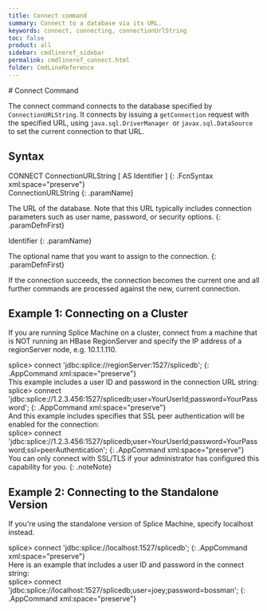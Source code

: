 ```yaml
---
title: Connect command
summary: Connect to a database via its URL.
keywords: connect, connecting, connectionUrlString
toc: false
product: all
sidebar: cmdlineref_sidebar
permalink: cmdlineref_connect.html
folder: CmdLineReference
---
```

<section>
<div class="TopicContent" data-swiftype-index="true" markdown="1">
# Connect Command

The <span class="AppCommand">connect</span> command connects to the
database specified by `ConnectionURLString`. It connects by issuing a
`getConnection` request with the specified URL, using
`java.sql.DriverManager `or `javax.sql.DataSource `to set the current
connection to that URL.

## Syntax

<div class="fcnWrapperWide" markdown="1">
    CONNECT ConnectionURLString  [ AS Identifier ]
{: .FcnSyntax xml:space="preserve"}

</div>
<div class="paramList" markdown="1">
ConnectionURLString
{: .paramName}

The URL of the database. Note that this URL typically includes
connection parameters such as user name, password, or security options.
{: .paramDefnFirst}

Identifier
{: .paramName}

The optional name that you want to assign to the connection.
{: .paramDefnFirst}

</div>
If the connection succeeds, the connection becomes the current one and
all further commands are processed against the new, current connection.

## Example 1: Connecting on a Cluster

If you are running Splice Machine on a cluster, connect from a machine
that is NOT running an HBase RegionServer and specify the IP address of
a <span class="HighlightedCode">regionServer</span> node, e.g. <span
class="AppCommand">10.1.1.110</span>.

<div class="preWrapperWide" markdown="1">
    splice> connect 'jdbc:splice://regionServer:1527/splicedb';
{: .AppCommand xml:space="preserve"}

</div>
This example includes a user ID and password in the connection URL
string:

<div class="preWrapperWide" markdown="1">
    splice> connect 'jdbc:splice://1.2.3.456:1527/splicedb;user=YourUserId;password=YourPassword';
{: .AppCommand xml:space="preserve"}

</div>
And this example includes specifies that SSL peer authentication will be
enabled for the connection:

<div class="preWrapperWide" markdown="1">
    splice> connect 'jdbc:splice://1.2.3.456:1527/splicedb;user=YourUserId;password=YourPassword;ssl=peerAuthentication';
{: .AppCommand xml:space="preserve"}

</div>
You can only connect with SSL/TLS if your administrator has configured
this capability for you.
{: .noteNote}

## Example 2: Connecting to the Standalone Version

If you're using the standalone version of Splice Machine, specify <span
class="HighlightedCode">localhost</span> instead.

<div class="preWrapperWide" markdown="1">
    splice> connect 'jdbc:splice://localhost:1527/splicedb';
{: .AppCommand xml:space="preserve"}

</div>
Here is an example that includes a user ID and password in the connect
string:

<div class="preWrapperWide" markdown="1">
    splice> connect 'jdbc:splice://localhost:1527/splicedb;user=joey;password=bossman';
{: .AppCommand xml:space="preserve"}

</div>
</div>
</section>
